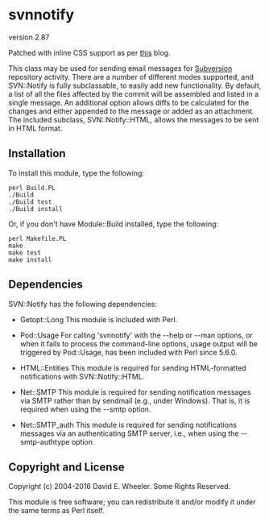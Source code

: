 svnnotify
=========

version 2.87

Patched with inline CSS support as per [this](http://teguheko.echodess.com/2009/11/svn-notify-html-colordiff-inline-cs/) blog.

This class may be used for sending email messages for
[Subversion](http://subversion.tigris.org/) repository activity. There are a
number of different modes supported, and SVN::Notify is fully subclassable, to
easily add new functionality. By default, a list of all the files affected by
the commit will be assembled and listed in a single message. An additional
option allows diffs to be calculated for the changes and either appended to
the message or added as an attachment. The included subclass,
SVN::Notify::HTML, allows the messages to be sent in HTML format.

Installation
------------

To install this module, type the following:

    perl Build.PL
    ./Build
    ./Build test
    ./Build install

Or, if you don't have Module::Build installed, type the following:

    perl Makefile.PL
    make
    make test
    make install

Dependencies
------------

SVN::Notify has the following dependencies:

* Getopt::Long
  This module is included with Perl.

* Pod::Usage
  For calling 'svnnotify' with the --help or --man options, or when it fails
  to process the command-line options, usage output will be triggered by
  Pod::Usage, has been included with Perl since 5.6.0.

* HTML::Entities
  This module is required for sending HTML-formatted notifications with
  SVN::Notify::HTML.

* Net::SMTP
  This module is required for sending notification messages via SMTP rather
  than by sendmail (e.g., under Windows). That is, it is required when using
  the --smtp option.

* Net::SMTP_auth
  This module is required for sending notifications messages via an
  authenticating SMTP server, i.e., when using the --smtp-authtype option.

Copyright and License
---------------------

Copyright (c) 2004-2016 David E. Wheeler. Some Rights Reserved.

This module is free software; you can redistribute it and/or modify it under
the same terms as Perl itself.

